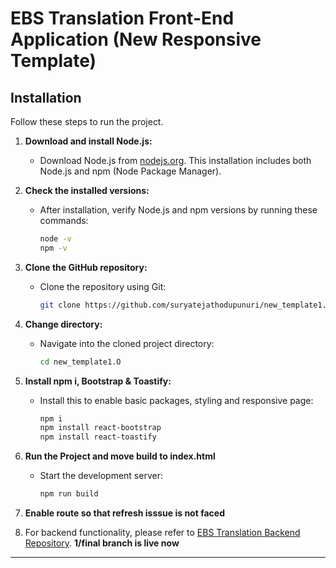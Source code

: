 # **EBS Translation Front-End Application (New Responsive Template)**
## Installation
Follow these steps to run the project.

1. **Download and install Node.js:**
   - Download Node.js from [nodejs.org](https://nodejs.org/). This installation includes both Node.js and npm (Node Package Manager).

2. **Check the installed versions:**
   - After installation, verify Node.js and npm versions by running these commands:
     ```bash
     node -v
     npm -v
     ```

3. **Clone the GitHub repository:**
   - Clone the repository using Git:
     ```bash
     git clone https://github.com/suryatejathodupunuri/new_template1.0.git
     ```

4. **Change directory:**
   - Navigate into the cloned project directory:
     ```bash
     cd new_template1.O
     ```

5. **Install npm i,  Bootstrap  & Toastify:**
   - Install this to enable basic packages, styling and responsive page:
     ```bash
     npm i
     npm install react-bootstrap
     npm install react-toastify
     ```

6. **Run the Project and move build to index.html**
   - Start the development server:
     ```bash
     npm run build
     ```
7. **Enable route so that refresh isssue is not faced**

8. For backend functionality, please refer to [EBS Translation Backend Repository](https://github.com/suryatejathodupunuri/ebs.translation.backend).
   **1/final branch is live now**
  ---
